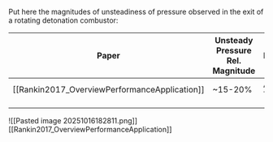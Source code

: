 Put here the magnitudes of unsteadiness of pressure observed in the exit of a rotating detonation combustor:


| **Paper**                                     | **Unsteady Pressure Rel. Magnitude** | Notes:   |
| --------------------------------------------- | ------------------------------------ | -------- |
| [[Rankin2017_OverviewPerformanceApplication]] | ~15-20%                              | AFRL T63 |
|                                               |                                      |          |
|                                               |                                      |          |
![[Pasted image 20251016182811.png]] 
[[Rankin2017_OverviewPerformanceApplication]]

